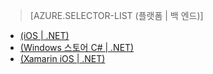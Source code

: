 ﻿> [AZURE.SELECTOR-LIST (플랫폼 | 백 엔드)]
- [(iOS | .NET)](mobile-services-dotnet-backend-ios-adal-sso-authentication.md)
- [(Windows 스토어 C# | .NET)](mobile-services-windows-store-dotnet-adal-sso-authentication.md)
- [(Xamarin iOS | .NET)](mobile-services-dotnet-backend-xamarin-ios-adal-sso-authentication.md)


<!--HONumber=42-->
